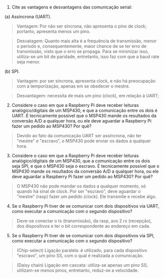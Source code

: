 1. Cite as vantagens e desvantagens das comunicação serial:

 (a) Assíncrona (UART).
 > Vantagem: Por não ser síncrona, não apresenta o pino de clock; portanto, apresenta menos um pino.
 
 > Desvatagem: Quanto mais alta é a frequência de transmissão, menor o período e, consequentemente, maior chance de se ter erro de transmissão, visto que o erro se propaga. Para se minimizar isso, utiliza-se um bit de paridade, entretanto, isso faz com que a baud rate seja menor.
 
(b) SPI.
 > Vantagem: por ser síncrona, apresenta clock, e não há preocupação com a temporização, apenas em se obedecer o mestre.

> Desvantagem: necessita de mais um pino (clock), em relação à UART; 
 
 2. Considere o caso em que a Raspberry Pi deve receber leituras analógico/digitais de um MSP430, e que a comunicação entre os dois é UART. É tecnicamente possível que o MSP430 mande os resultados da conversão A/D a qualquer hora, ou ele deve aguardar a Raspberry Pi fazer um pedido ao MSP430? Por quê?
 > Devido ao fato da comunicação UART ser assíncrona, não ter "mestre" e "escravo", o MSP430 pode enviar os dados a qualquer hora.
 
 3. Considere o caso em que a Raspberry Pi deve receber leituras analógico/digitais de um MSP430, que a comunicação entre os dois seja SPI, e que o MSP430 seja o escravo. É tecnicamente possível que o MSP430 mande os resultados da conversão A/D a qualquer hora, ou ele deve aguardar a Raspberry Pi fazer um pedido ao MSP430? Por quê?
> O MSP430 não pode mandar os dados a qualquer momento, só quando há sinal de clock. Por ser "escravo", deve aguardar o "mestre" (rasp) fazer um pedido (clock). Ele transmite e recebe algo.

4. Se o Raspberry Pi tiver de se comunicar com dois dispositivos via UART, como executar a comunicação com o segundo dispositivo?
 > Deve-se conectar o tx (transmissão), da rasp, aos 2 rx (recepção), dos dispositivos e ter o bit correspondente ao endereço em cada.
 
 5. Se o Raspberry Pi tiver de se comunicar com dois dispositivos via SPI, como executar a comunicação com o segundo dispositivo?
 > (Chip-select) Ligação paralela: é utilizado, para cada dispositivo "escravo", um pino SS, com o qual é realizada a comunicação.
 
 > (Daisy chain) Ligação em cascata: utiliza-se apenas um pino SS; utilizam-se menos pinos, entretanto, reduz-se a velocidade.
